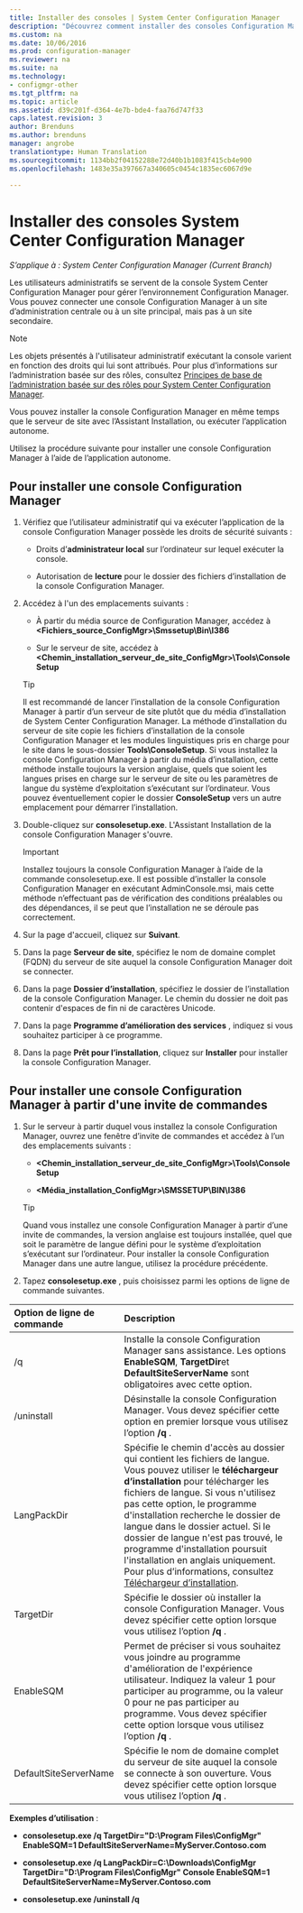```yaml
---
title: Installer des consoles | System Center Configuration Manager
description: "Découvrez comment installer des consoles Configuration Manager pour vous connecter à un site d’administration centrale ou à un site principal."
ms.custom: na
ms.date: 10/06/2016
ms.prod: configuration-manager
ms.reviewer: na
ms.suite: na
ms.technology:
- configmgr-other
ms.tgt_pltfrm: na
ms.topic: article
ms.assetid: d39c201f-d364-4e7b-bde4-faa76d747f33
caps.latest.revision: 3
author: Brenduns
ms.author: brenduns
manager: angrobe
translationtype: Human Translation
ms.sourcegitcommit: 1134bb2f04152288e72d40b1b1083f415cb4e900
ms.openlocfilehash: 1483e35a397667a340605c0454c1835ec6067d9e

---
```

# <a name="install-system-center-configuration-manager-consoles"></a>Installer des consoles System Center Configuration Manager

*S’applique à : System Center Configuration Manager (Current Branch)*


Les utilisateurs administratifs se servent de la console System Center Configuration Manager pour gérer l’environnement Configuration Manager. Vous pouvez connecter une console Configuration Manager à un site d’administration centrale ou à un site principal, mais pas à un site secondaire.


> [!NOTE]  
>  Les objets présentés à l'utilisateur administratif exécutant la console varient en fonction des droits qui lui sont attribués. Pour plus d’informations sur l’administration basée sur des rôles, consultez [Principes de base de l’administration basée sur des rôles pour System Center Configuration Manager](../../../../core/understand/fundamentals-of-role-based-administration.md).  

 Vous pouvez installer la console Configuration Manager en même temps que le serveur de site avec l’Assistant Installation, ou exécuter l’application autonome.  

 Utilisez la procédure suivante pour installer une console Configuration Manager à l’aide de l’application autonome.  

## <a name="to-install-a-configuration-manager-console"></a>Pour installer une console Configuration Manager  

1.  Vérifiez que l’utilisateur administratif qui va exécuter l’application de la console Configuration Manager possède les droits de sécurité suivants :  

    -   Droits d’**administrateur local** sur l’ordinateur sur lequel exécuter la console.  

    -   Autorisation de **lecture** pour le dossier des fichiers d’installation de la console Configuration Manager.  

2.  Accédez à l'un des emplacements suivants :  

    -   À partir du média source de Configuration Manager, accédez à **&lt;Fichiers_source_ConfigMgr\>\Smssetup\Bin\I386**  

    -   Sur le serveur de site, accédez à **&lt;Chemin_installation_serveur_de_site_ConfigMgr\>\Tools\ConsoleSetup**  

    > [!TIP]  
    >  Il est recommandé de lancer l’installation de la console Configuration Manager à partir d’un serveur de site plutôt que du média d’installation de System Center Configuration Manager. La méthode d’installation du serveur de site copie les fichiers d’installation de la console Configuration Manager et les modules linguistiques pris en charge pour le site dans le sous-dossier **Tools\ConsoleSetup**. Si vous installez la console Configuration Manager à partir du média d’installation, cette méthode installe toujours la version anglaise, quels que soient les langues prises en charge sur le serveur de site ou les paramètres de langue du système d’exploitation s’exécutant sur l’ordinateur. Vous pouvez éventuellement copier le dossier **ConsoleSetup** vers un autre emplacement pour démarrer l’installation.  

3.  Double-cliquez sur **consolesetup.exe**. L'Assistant Installation de la console Configuration Manager s'ouvre.  

    > [!IMPORTANT]  
    >  Installez toujours la console Configuration Manager à l’aide de la commande consolesetup.exe. Il est possible d’installer la console Configuration Manager en exécutant AdminConsole.msi, mais cette méthode n’effectuant pas de vérification des conditions préalables ou des dépendances, il se peut que l’installation ne se déroule pas correctement.  

4.  Sur la page d'accueil, cliquez sur **Suivant**.  

5.  Dans la page **Serveur de site**, spécifiez le nom de domaine complet (FQDN) du serveur de site auquel la console Configuration Manager doit se connecter.  

6.  Dans la page **Dossier d’installation**, spécifiez le dossier de l’installation de la console Configuration Manager. Le chemin du dossier ne doit pas contenir d'espaces de fin ni de caractères Unicode.  

7.  Dans la page **Programme d’amélioration des services** , indiquez si vous souhaitez participer à ce programme.  

8.  Dans la page **Prêt pour l’installation**, cliquez sur **Installer** pour installer la console Configuration Manager.  

## <a name="to-install-a-configuration-manager-console-from-a-command-prompt"></a>Pour installer une console Configuration Manager à partir d'une invite de commandes  

1.  Sur le serveur à partir duquel vous installez la console Configuration Manager, ouvrez une fenêtre d’invite de commandes et accédez à l’un des emplacements suivants :  

    -   **&lt;Chemin_installation_serveur_de_site_ConfigMgr\>\Tools\ConsoleSetup**  

    -   **&lt;Média_installation_ConfigMgr\>\SMSSETUP\BIN\I386**  

    > [!TIP]  
    >  Quand vous installez une console Configuration Manager à partir d’une invite de commandes, la version anglaise est toujours installée, quel que soit le paramètre de langue défini pour le système d’exploitation s’exécutant sur l’ordinateur. Pour installer la console Configuration Manager dans une autre langue, utilisez la procédure précédente.  

2.  Tapez **consolesetup.exe** , puis choisissez parmi les options de ligne de commande suivantes.  

|  Option de ligne de commande     | Description     |
  | :------------- | :------------- |
  |/q|Installe la console Configuration Manager sans assistance. Les options **EnableSQM**, **TargetDir**et **DefaultSiteServerName** sont obligatoires avec cette option.|  
  |/uninstall|Désinstalle la console Configuration Manager. Vous devez spécifier cette option en premier lorsque vous utilisez l’option **/q** .|  
  |LangPackDir|Spécifie le chemin d'accès au dossier qui contient les fichiers de langue. Vous pouvez utiliser le **téléchargeur d’installation** pour télécharger les fichiers de langue. Si vous n'utilisez pas cette option, le programme d'installation recherche le dossier de langue dans le dossier actuel. Si le dossier de langue n'est pas trouvé, le programme d'installation poursuit l'installation en anglais uniquement. Pour plus d’informations, consultez [Téléchargeur d’installation](/sccm/core/servers/deploy/install/setup-downloader).|  
  |TargetDir|Spécifie le dossier où installer la console Configuration Manager. Vous devez spécifier cette option lorsque vous utilisez l’option **/q** .|  
  |EnableSQM|Permet de préciser si vous souhaitez vous joindre au programme d'amélioration de l'expérience utilisateur. Indiquez la valeur 1 pour participer au programme, ou la valeur 0 pour ne pas participer au programme. Vous devez spécifier cette option lorsque vous utilisez l’option **/q** .|  
  |DefaultSiteServerName|Spécifie le nom de domaine complet du serveur de site auquel la console se connecte à son ouverture. Vous devez spécifier cette option lorsque vous utilisez l’option **/q** .|  


  **Exemples d’utilisation** :  
  -  **consolesetup.exe /q TargetDir="D:\Program Files\ConfigMgr" EnableSQM=1 DefaultSiteServerName=MyServer.Contoso.com**  

  -  **consolesetup.exe /q LangPackDir=C:\Downloads\ConfigMgr TargetDir="D:\Program Files\ConfigMgr" Console EnableSQM=1 DefaultSiteServerName=MyServer.Contoso.com**  

  -  **consolesetup.exe /uninstall /q**  



<!--HONumber=Nov16_HO1-->


